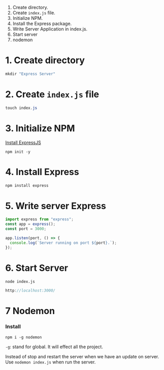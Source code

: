 
1. Create directory.
2. Create `index.js` file.
3. Initialize NPM.
4. Install the Express package.
5. Write Server Application in index.js.
6. Start server
7. nodemon

# 1. Create directory

```PowerShell
mkdir "Express Server"
```
# 2. Create `index.js` file

```PowerShell
touch index.js
```

# 3. Initialize NPM

[Install ExpressJS](https://expressjs.com/en/starter/installing.html)

```PS
npm init -y
```
# 4. Install Express

```PowerShell
npm install express
```

# 5. Write server Express

```js
import express from "express";
const app = express();
const port = 3000;

app.listen(port, () => {
  console.log(`Server running on port ${port}.`);
});
```

# 6. Start Server 

```
node index.js
```

```js
http://localhost:3000/
```

# 7 Nodemon

### Install

```
npm i -g nodemon
```

`-g`: stand for global. It will effect all the project.

Instead of stop and restart the server when we have an update on server.
Use `nodemon index.js` when run the server.